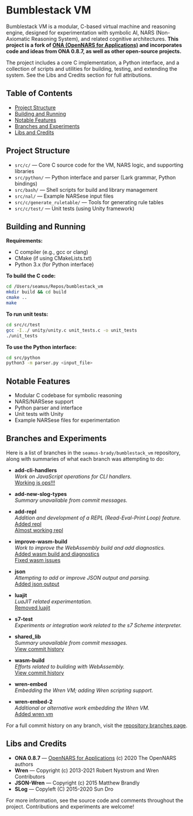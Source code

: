 # Bumblestack VM

Bumblestack VM is a modular, C-based virtual machine and reasoning engine, designed for experimentation with symbolic AI, NARS (Non-Axiomatic Reasoning System), and related cognitive architectures. **This project is a fork of [ONA (OpenNARS for Applications)](https://github.com/opennars/ONA) and incorporates code and ideas from ONA 0.8.7, as well as other open-source projects.**

The project includes a core C implementation, a Python interface, and a collection of scripts and utilities for building, testing, and extending the system. See the Libs and Credits section for full attributions.


## Table of Contents

- [Project Structure](#project-structure)
- [Building and Running](#building-and-running)
- [Notable Features](#notable-features)
- [Branches and Experiments](#branches-and-experiments)
- [Libs and Credits](#libs-and-credits)


## Project Structure

- `src/c/` — Core C source code for the VM, NARS logic, and supporting libraries
- `src/python/` — Python interface and parser (Lark grammar, Python bindings)
- `src/bash/` — Shell scripts for build and library management
- `src/nal/` — Example NARSese input files
- `src/c/generate_ruletable/` — Tools for generating rule tables
- `src/c/test/` — Unit tests (using Unity framework)


## Building and Running

**Requirements:**
- C compiler (e.g., gcc or clang)
- CMake (if using CMakeLists.txt)
- Python 3.x (for Python interface)

**To build the C code:**
```sh
cd /Users/seamus/Repos/bumblestack_vm
mkdir build && cd build
cmake ..
make
```

**To run unit tests:**
```sh
cd src/c/test
gcc -I../ unity/unity.c unit_tests.c -o unit_tests
./unit_tests
```

**To use the Python interface:**
```sh
cd src/python
python3 -m parser.py <input_file>
```


## Notable Features

- Modular C codebase for symbolic reasoning
- NARS/NARSese support
- Python parser and interface
- Unit tests with Unity
- Example NARSese files for experimentation


## Branches and Experiments

Here is a list of branches in the `seamus-brady/bumblestack_vm` repository, along with summaries of what each branch was attempting to do:

- **add-cli-handlers**  
	*Work on JavaScript operations for CLI handlers.*  
	[Working js ops!!!](https://github.com/seamus-brady/bumblestack_vm/commit/2f956574b9015590cf8a54b5e6aba624beca49f2)

- **add-new-slog-types**  
	*Summary unavailable from commit messages.*

- **add-repl**  
	*Addition and development of a REPL (Read-Eval-Print Loop) feature.*  
	[Added repl](https://github.com/seamus-brady/bumblestack_vm/commit/01458ba6e484c9f7c4d201de1fb3694b8772da60)  
	[Almost working repl](https://github.com/seamus-brady/bumblestack_vm/commit/6e7786b313a5d7d01fae632daa504799b49c3a35)


- **improve-wasm-build**  
	*Work to improve the WebAssembly build and add diagnostics.*  
	[Added wasm build and diagnostics](https://github.com/seamus-brady/bumblestack_vm/commit/32496bb90e343966fa01a65be75b731a16c64491)  
	[Fixed wasm issues](https://github.com/seamus-brady/bumblestack_vm/commit/54b58d9db0dbb33cae6f99c34f0f9a6560293a1f)


- **json**  
	*Attempting to add or improve JSON output and parsing.*  
	[Added json output](https://github.com/seamus-brady/bumblestack_vm/commit/7d244e042bd73884d044a0b4b3d369d3cb9a58be)

- **luajit**  
	*LuaJIT related experimentation.*  
	[Removed luajit](https://github.com/seamus-brady/bumblestack_vm/commit/9ad7c7b5ea023a80fc9b3f61451ca928d5b5b984)


- **s7-test**  
	*Experiments or integration work related to the s7 Scheme interpreter.*

- **shared_lib**  
	*Summary unavailable from commit messages.*  
	[View commit history](https://github.com/seamus-brady/bumblestack_vm/commits?sha=shared_lib&sort=updated)

- **wasm-build**  
	*Efforts related to building with WebAssembly.*  
	[View commit history](https://github.com/seamus-brady/bumblestack_vm/commits?sha=wasm-build)

- **wren-embed**  
	*Embedding the Wren VM; adding Wren scripting support.*

- **wren-embed-2**  
	*Additional or alternative work embedding the Wren VM.*  
	[Added wren vm](https://github.com/seamus-brady/bumblestack_vm/commit/310e00bcb33f1358ab8618417225c4e2509501b7)


For a full commit history on any branch, visit the [repository branches page](https://github.com/seamus-brady/bumblestack_vm/branches).


## Libs and Credits

- **ONA 0.8.7** — [OpenNARS for Applications](https://github.com/opennars/ONA) (c) 2020 The OpenNARS authors
- **Wren** — Copyright (c) 2013-2021 Robert Nystrom and Wren Contributors
- **JSON-Wren** — Copyright (c) 2015 Matthew Brandly
- **SLog** — Copyleft (C) 2015-2020 Sun Dro

For more information, see the source code and comments throughout the project. Contributions and experiments are welcome!
